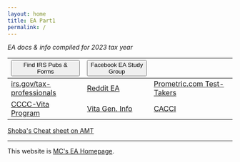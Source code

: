 ```yaml
---
layout: home
title: EA Part1 
permalink: /
---
```


<script>
function buttonFB() { window.open("https://www.facebook.com/groups/eastudygroup"); }
function buttonForms() { window.open("https://www.irs.gov/forms-instructions"); }
</script>

*EA docs & info compiled for 2023 tax year*

| <button onclick="buttonForms()">Find IRS Pubs & Forms</button> | <button onclick="buttonFB()">Facebook EA Study Group</button> | |
|:-|:-|:-|
| [irs.gov/tax-professionals](https://www.irs.gov/tax-professionals) |[Reddit EA](https://www.reddit.com/r/enrolledagent/) | [Prometric.com Test-Takers](https://www.prometric.com/test-takers/search/irs) |
|[CCCC-Vita Program](https://www.capecod.edu/news/2024-news/cape-cod-community-college-to-host-free-vita-tax-preparation-service-events.html)|[Vita Gen. Info](https://www.capecodtimes.com/story/news/2024/02/18/cape-college-restarts-free-tax-preparation-help-community-college/72617447007/)|[CACCI](https://www.cacci.cc/)|


[Shoba's Cheat sheet on AMT](/ea/assets/pmd/view.AMT.EXPLAINED)

---

This website is [MC's EA Homepage](https://mcc-us.github.io/ea/).